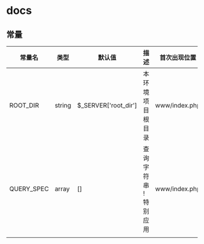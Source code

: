 # docs



## 常量

| 常量名     | 类型   | 默认值               | 描述                   | 首次出现位置  |
| ---------- | ------ | -------------------- | ---------------------- | ------------- |
| ROOT_DIR   | string | $_SERVER['root_dir'] | 本环境项目根目录       | www/index.php |
| QUERY_SPEC | array  | []                   | 查询字符串 !  特别应用 | www/index.php |
|            |        |                      |                        |               |

